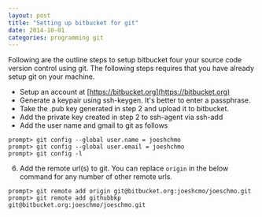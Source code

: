 ```yaml
---
layout: post
title: "Setting up bitbucket for git"
date: 2014-10-01
categories: programming git
---
```

Following are the outline steps to setup bitbucket four your source code version control using
git. The following steps requires that you have already setup git on your machine.  
* Setup an account at [https://bitbucket.org](https://bitbucket.org)
* Generate a keypair using ssh-keygen. It's better to enter a passphrase.
* Take the .pub key generated in step 2 and upload it to bitbucket.   
* Add the private key created in step 2 to ssh-agent via ssh-add 
* Add the user name and gmail to git as follows
~~~
prompt> git config --global user.name = joeshchmo
prompt> git config --global user.email = joeshchmo
prompt> git config -l 
~~~
6. Add the remote url(s) to git. You can replace `origin` in the below command for any number 
of other remote urls.   
~~~
prompt> git remote add origin git@bitbucket.org:joeshcmo/joeschmo.git   
prompt> git remote add githubbkp git@bitbucket.org:joeschmo/joeschmo.git 
~~~

